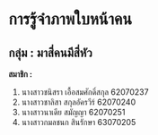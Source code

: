 # การรู้จำภาพใบหน้าคน

## กลุ่ม : มาสี่คนมีสี่หัว

**สมาชิก :** 
   1. นางสาวชนิสรา เอื้อสมศักดิ์สกุล 62070237
   2. นางสาวชาลิสา สกุลอัครวีร์ 62070240
   3. นางสาวนาเดีย สมัญญา 62070251
   4. นางสาวกมลชนก สินรักษา 63070205
